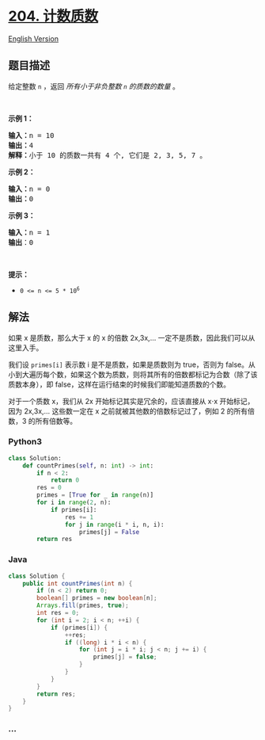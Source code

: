 # [204. 计数质数](https://leetcode.cn/problems/count-primes)

[English Version](/solution/0200-0299/0204.Count%20Primes/README_EN.md)

## 题目描述

<!-- 这里写题目描述 -->

<p>给定整数 <code>n</code> ，返回 <em>所有小于非负整数&nbsp;<code>n</code>&nbsp;的质数的数量</em> 。</p>

<p>&nbsp;</p>

<p><strong>示例 1：</strong></p>

<pre>
<strong>输入：</strong>n = 10
<strong>输出：</strong>4
<strong>解释：</strong>小于 10 的质数一共有 4 个, 它们是 2, 3, 5, 7 。
</pre>

<p><strong>示例 2：</strong></p>

<pre>
<strong>输入：</strong>n = 0
<strong>输出：</strong>0
</pre>

<p><strong>示例 3：</strong></p>

<pre>
<strong>输入：</strong>n = 1
<strong>输出</strong>：0
</pre>

<p>&nbsp;</p>

<p><strong>提示：</strong></p>

<ul>
	<li><code>0 &lt;= n &lt;= 5 * 10<sup>6</sup></code></li>
</ul>

## 解法

<!-- 这里可写通用的实现逻辑 -->

如果 x 是质数，那么大于 x 的 x 的倍数 2x,3x,… 一定不是质数，因此我们可以从这里入手。

我们设 `primes[i]` 表示数 i 是不是质数，如果是质数则为 true，否则为 false。从小到大遍历每个数，如果这个数为质数，则将其所有的倍数都标记为合数（除了该质数本身），即 false，这样在运行结束的时候我们即能知道质数的个数。

对于一个质数 x，我们从 2x 开始标记其实是冗余的，应该直接从 x⋅x 开始标记，因为 2x,3x,… 这些数一定在 x 之前就被其他数的倍数标记过了，例如 2 的所有倍数，3 的所有倍数等。

<!-- tabs:start -->

### **Python3**

<!-- 这里可写当前语言的特殊实现逻辑 -->

```python
class Solution:
    def countPrimes(self, n: int) -> int:
        if n < 2:
            return 0
        res = 0
        primes = [True for _ in range(n)]
        for i in range(2, n):
            if primes[i]:
                res += 1
                for j in range(i * i, n, i):
                    primes[j] = False
        return res
```

### **Java**

<!-- 这里可写当前语言的特殊实现逻辑 -->

```java
class Solution {
    public int countPrimes(int n) {
        if (n < 2) return 0;
        boolean[] primes = new boolean[n];
        Arrays.fill(primes, true);
        int res = 0;
        for (int i = 2; i < n; ++i) {
            if (primes[i]) {
                ++res;
                if ((long) i * i < n) {
                    for (int j = i * i; j < n; j += i) {
                        primes[j] = false;
                    }
                }
            }
        }
        return res;
    }
}
```

### **...**

```

```

<!-- tabs:end -->
